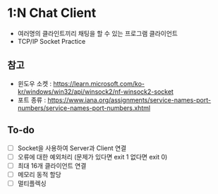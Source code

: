 # 1:N Chat Client
- 여러명의 클라인트끼리 채팅을 할 수 있는 프로그램 클라이언트
- TCP/IP Socket Practice

## 참고
- 윈도우 소켓 : https://learn.microsoft.com/ko-kr/windows/win32/api/winsock2/nf-winsock2-socket
- 포트 종류 : https://www.iana.org/assignments/service-names-port-numbers/service-names-port-numbers.xhtml

## To-do
- [ ] Socket을 사용하여 Server과 Client 연결
- [ ] 오류에 대한 예외처리 (문제가 있다면 exit 1 없다면 exit 0)
- [ ] 최대 16개 클라이언트 연결
- [ ] 메모리 동적 할당
- [ ] 멀티플렉싱
